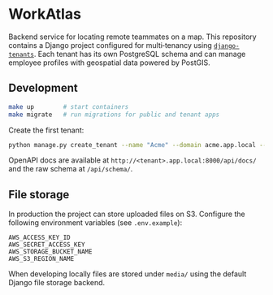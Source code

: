# WorkAtlas

Backend service for locating remote teammates on a map. This repository
contains a Django project configured for multi‑tenancy using
[`django-tenants`](https://django-tenants.readthedocs.io/). Each tenant has
its own PostgreSQL schema and can manage employee profiles with geospatial
data powered by PostGIS.

## Development

```bash
make up        # start containers
make migrate   # run migrations for public and tenant apps
```

Create the first tenant:

```bash
python manage.py create_tenant --name "Acme" --domain acme.app.local --schema acme
```

OpenAPI docs are available at `http://<tenant>.app.local:8000/api/docs/` and
the raw schema at `/api/schema/`.

## File storage

In production the project can store uploaded files on S3. Configure the
following environment variables (see `.env.example`):

```
AWS_ACCESS_KEY_ID
AWS_SECRET_ACCESS_KEY
AWS_STORAGE_BUCKET_NAME
AWS_S3_REGION_NAME
```

When developing locally files are stored under `media/` using the default
Django file storage backend.

